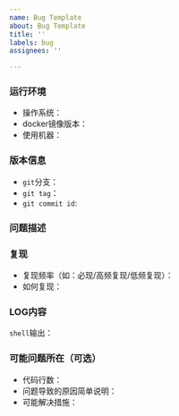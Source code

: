 ```yaml
---
name: Bug Template
about: Bug Template
title: ''
labels: bug
assignees: ''

---
```


### 运行环境
- 操作系统：
- docker镜像版本：
- 使用机器：

### 版本信息
- `git`分支：
- `git tag`：
- `git commit id`:

### 问题描述

### 复现
- 复现频率（如：必现/高频复现/低频复现）：
- 如何复现：

### LOG内容
`shell`输出：

### 可能问题所在（可选）
- 代码行数：
- 问题导致的原因简单说明：
- 可能解决措施：
